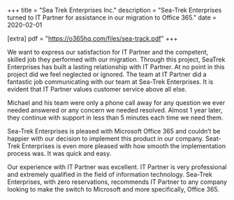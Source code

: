 +++
title = "Sea Trek Enterprises Inc."
description = "Sea-Trek Enterprises turned to IT Partner for assistance in our migration to Office 365."
date = 2020-02-01

[extra]
pdf = "https://o365hq.com/files/sea-track.pdf"
+++

We want to express our satisfaction for IT Partner and the competent, skilled job they performed with our migration. Through this project, SeaTrek Enterprises has built a lasting relationship with IT Partner. At no point in this project did we feel neglected or ignored. The team at IT Partner did a fantastic job communicating with our team at Sea-Trek Enterprises. It is evident that IT Partner values customer service above all else.

Michael and his team were only a phone call away for any question we ever needed answered or any concern we needed resolved. Almost 1 year later, they continue with support in less than 5 minutes each time we need them.

Sea-Trek Enterprises is pleased with Microsoft Office 365 and couldn’t be happier with our decision to implement this product in our company. Seat-Trek Enterprises is even more pleased with how smooth the implementation process was. It was quick and easy. 

Our experience with IT Partner was excellent. IT Partner is very professional and extremely qualified in the field of information technology. Sea-Trek Enterprises, with zero reservations, recommends IT Partner to any company looking to make the switch to Microsoft and more specifically, Office 365.